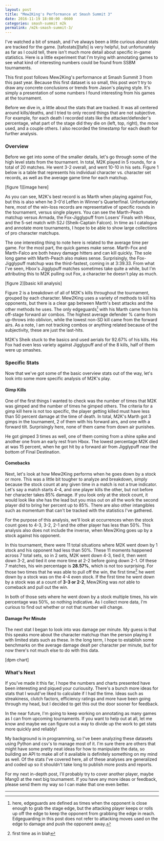 ```yaml
---
layout: post
title: "Mew2King's Performance at Smash Summit 3"
date: 2016-11-19 18:00:00 -0600
categories: smash-summit m2k
permalink: /m2k-smash-summit-3/
---
```


I've watched a bit of smash, and I've always been a little curious about stats
are tracked for the game. [tafostats][tafo] is very helpful, but unfortunately
as far as I could tell, there isn't much more detail about specific in-game
statistics. Here is a little experiment that I'm trying with annotating games
to see what kind of interesting numbers could be found from SSBM tournaments.

This first post follows Mew2King's performance at Smash Summit 3 from this past
year. Because this first dataset is so small, this post *won't* try to draw any
concrete conclusions or trends from Jason's playing style. It's simply
a presentation of some numbers I found interesting from his games at the
tournament.

Before we dive in, a little about the stats that are tracked. It was all centered
around kills/deaths, and I tried to only record things that are not subjective.
For example, for each death I recorded stats like the attacker/defender's
percentage, what part of the stage did they die on (left, top, right), the move
used, and a couple others. I also recorded the timestamp for each death for
further analysis.

### Overview

Before we get into some of the smaller details, let's go through some of the
high level stats from the tournament. In total, M2K played in 5 rounds, for
a total of 20 matches. He went 3-2 overall, and went 10-10 in his sets.
Figure 1 below is a table that represents his individual character vs.
character set records, as well as the average game time for each matchup.

[figure 1][image here]

As you can see, M2K's best record is as Marth when playing against Fox, but
this is also when he 3-0'd Leffen in Winner's Quarterfinal. Unfortunately
here, most of the win-loss records are representative of specific rounds in the
tournament, versus single players. You can see the Marth-Peach matchup versus
Armada, the Fox-Jigglypuff from Losers' Finals with Hbox, and the 5-set match
with S2J (Sheik-Captain Falcon). In time as I catalogue and annotate more
tournaments, I hope to be able to show large collections of pro character
matchups.

The one interesting thing to note here is related to the average time per game.
For the most part, the quick games make sense. Marth-Fox and Marth-Falco are
both heavy damage hitters and can kill quickly. The sole long game with
Marth-Peach also makes sense. Surprisingly, the Fox-Jigglypuff matchup was the
third-fastest, coming in at 3:39.33. From what I've seen, Hbox's Jigglypuff
matches sometimes take quite a while, but I'm attributing this to M2K pulling
out Fox, a character he doesn't play as much.

[figure 2][basic kill analysis]

Figure 2 is a breakdown of all of M2K's kills throughout the tournament,
grouped by each character. Mew2King uses a variety of methods to kill his
opponents, but there is a clear gap between Marth's best attacks and the other
methods he uses. The only edgeguards[^1] with his Marth came from his off-stage
forward air combos. The highest average defender % came from up-throws into
oblivion, while the lowest non-SD kill came from the forward airs. As a note,
I am not tracking combos or anything related because of the subjectivity, these
are just the last-hits.

M2K's Sheik stuck to the basics and used aerials for 92.67% of his kills. His
Fox had even less variety against Jigglypuff and of the 8 kills, half of them
were up smashes.

### Specific Stats

Now that we've got some of the basic overview stats out of the way, let's look
into some more specific analysis of M2K's play.

#### Gimp Kills

One of the first things I wanted to check was the number of times that M2K was
gimped and the number of times he gimped others. The criteria for a gimp kill
here is not too specific, the player getting killed must have less than
50 percent damage at the time of death. In total, M2K's Marth got 3 gimps in
the tournament, 2 of them with his forward airs, and one with a forward tilt.
Surprisingly here, none of them came from down air punishes.

He got gimped 3 times as well, one of them coming from a shine spike and
another one from an early rest from Hbox. The lowest percentage M2K died at was
15 percent, when he got hit by a forward air from Jigglypuff near the bottom of
Final Destination.

#### Comebacks

Next, let's look at how Mew2King performs when he goes down by a stock or more.
This was a little bit tougher to analyze and breakdown, simply because the
stock count at any given time in a match is not a true indicator. Let's say
a match starts 4-4, and one player kills the other, but not before her
character takes 85% damage. If you look only at the stock count, it would look
like she has the lead but you miss out on all the work the second player did
to bring her percent up to 85%. There are also other intangibles such as momentum
that can't be tracked with the statistics I've gathered. 

For the purpose of this analysis, we'll look at occurrences when the stock
count goes to 4-3, 3-2, 2-1 and the other player has less than 50%. This
analysis also does not include the inverse, when Mew2King goes up by a stock
against his opponent.

In this tournament, there were 11 total situations where M2K went down
by 1 stock and his opponent had less than 50%. These 11 moments happened across
7 total sets, so in 2 sets, M2K went down 4-3, tied it, then went down 3-2,
and tied it one more time at 2-2 before going down 2-1. Of these 7 matches, his
win percentage is __28.57%__, which is not too surprising. For those two times that
he was able to pull off the win, the first time[^2] he went down by a stock was on the 4-4
even stock. If the first time he went down by a stock was at a count of __3-3 or
2-2__, Mew2King was *not* able to comeback and pull out the win.

In both of those sets where he went down by a stock multiple times, his win
percentage was 50%, so nothing indicative. As I collect more data, I'm curious
to find out whether or not that number will change.

#### Damage Per Minute

The next stat I began to look into was damage per minute. My guess is that this
speaks more about the character matchup than the person playing it with limited
stats such as these. In the long term, I hope to establish some benchmarks on
the average damage dealt per character per minute, but for now there's not much
else to do with this data.

[dpm chart]

### What's Next

If you've made it this far, I hope the numbers and charts presented have been
interesting and piqued your curiousity. There's a bunch more ideas for stats
that I would've liked to calculate if I had the time. Ideas such as
streakiness, clutch factors, efficiency ratings and more have been going
through my head, but I decided to get this out the door sooner for feedback.

In the near future, I'm going to keep working on annotating as many games as
I can from upcoming tournaments. If you want to help out at all, let me know
and maybe we can figure out a way to divide up the work to get stats more
quickly and reliably!

My background is in programming, so I've been analyzing these datasets using
Python and csv's to manage most of it. I'm sure there are others that might
have some pretty neat ideas for how to manipulate the data, so building an API
to make all of it available is definitely something on my mind as well. Of the
stats I've covered here, all of these analyses are generalized and coded up so
it shouldn't take long to publish more posts and reports.

For my next in-depth post, I'll probably try to cover another player, maybe
Mang0 at the next big tournament. If you have any more ideas or feedback,
please send them my way so I can make that one even better.

***

[^1]: here, edgeguards are defined as times when the opponent is close enough to grab the stage edge, but the attacking player keeps or rolls up off the edge to keep the opponent from grabbing the edge in reach. Edgeguarding in this post does not refer to attacking moves used on the edge to damage and push the opponent away.

[^2]: first time as in blah
